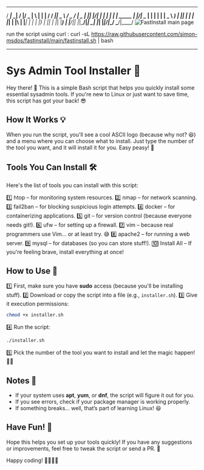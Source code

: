  ____ ___ __  __  ___  _   _           __  __ ____  ____   ___  ____  
/ ___|_ _|  \/  |/ _ \| \ | |         |  \/  / ___||  _ \ / _ \/ ___| 
\___ \| || |\/| | | | |  \| |  _____  | |\/| \___ \| | | | | | \___ \ 
 ___) | || |  | | |_| | |\  | |_____| | |  | |___) | |_| | |_| |___) |
|____/___|_|  |_|\___/|_| \_|         |_|  |_|____/|____/ \___/|____/ 
![FastInstall main page](image.png)

run the script using curl : 
curl -sL https://raw.githubusercontent.com/simon-msdos/fastinstall/main/fastinstall.sh | bash

------------------------------------------------------------------------------------------------
# Sys Admin Tool Installer 🚀

Hey there! 👋 This is a simple Bash script that helps you quickly install some essential sysadmin tools. If you're new to Linux or just want to save time, this script has got your back! 😎

## How It Works 💡

When you run the script, you'll see a cool ASCII logo (because why not? 😆) and a menu where you can choose what to install. Just type the number of the tool you want, and it will install it for you. Easy peasy! 🍋

## Tools You Can Install 🛠️

Here's the list of tools you can install with this script:

1️⃣ htop – for monitoring system resources.
2️⃣ nmap – for network scanning.
3️⃣ fail2ban – for blocking suspicious login attempts.
4️⃣ docker – for containerizing applications.
5️⃣ git – for version control (because everyone needs git!).
6️⃣ ufw – for setting up a firewall.
7️⃣ vim – because real programmers use Vim... or at least try. 😅
8️⃣ apache2 – for running a web server.
9️⃣ mysql – for databases (so you can store stuff!).
🔟 Install All – If you're feeling brave, install everything at once!

## How to Use 🚀

1️⃣ First, make sure you have **sudo** access (because you'll be installing stuff).
2️⃣ Download or copy the script into a file (e.g., `installer.sh`).
3️⃣ Give it execution permissions:
```bash
chmod +x installer.sh
```
4️⃣ Run the script:
```bash
./installer.sh
```
5️⃣ Pick the number of the tool you want to install and let the magic happen! 🎩✨

## Notes 📝
- If your system uses **apt**, **yum**, or **dnf**, the script will figure it out for you.
- If you see errors, check if your package manager is working properly.
- If something breaks... well, that’s part of learning Linux! 😆

## Have Fun! 🎉

Hope this helps you set up your tools quickly! If you have any suggestions or improvements, feel free to tweak the script or send a PR. 🚀

Happy coding! 👨‍💻👩‍💻

